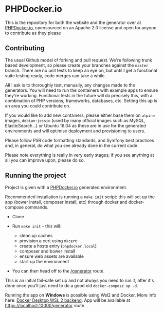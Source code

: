 PHPDocker.io
============

This is the repository for both the website and the generator over at [PHPDocker.io](http://phpdocker.io), opensourced on an Apache 2.0 license and open for anyone to contribute as they please

Contributing
------------

The usual Github model of forking and pull request. We're following trunk based development, so please create your branches against the `master` branch. There are no unit tests to keep an eye on, but until I get a functional suite testing ready, code merges can take a while.

All I ask is to thoroughly test, manually, any changes made to the generators. You will need to run the containers with example apps to ensure they're working. Functional tests in the future will do precisely this, with a combination of PHP versions, frameworks, databases, etc. Setting this up is an area you could contribute on.

If you would like to add new containers, please either base them on `alpine` images, `debian:jessie` (used by many official images such as MySQL, ElasticSearch...) or Ubuntu 16.04 as these are in use for the generated environments and will optimise deployment and provisioning to users.

Please follow PSR code formatting standards, and Symfony best practices and, in general, do what you see already done in the current code.

Please note everything is really in very early stages; if you see anything at all you can improve upon, please do so.

Running the project
-------------------

Project is given with a [PHPDocker.io](http://phpdocker.io) generated environment. 

Recommended installation is running a `make init` script: this will set up the app (bower install, composer install, etc) through docker and docker-compose commands.

  * Clone
  * Run `make init` - this will:
     * clean up caches
     * provision a cert using `mkcert`
     * create a hosts entry (`phpdocker.local`)
     * composer and bower install
     * ensure web assets are available    
     * start up the environment

  * You can then head off to the [/generator](https://phpdocker.local:10000/generator) route.

This is an initial fail-safe set up and not always you need to run it, after it's done once you'll just need to do a good old `docker-compose up -d`.

Running the app on **Windows** is possible using Wsl2 and Docker. More info here: [Docker Desktop WSL 2 backend](https://docs.docker.com/docker-for-windows/wsl/). App will be available at [https://localhost:10000/generator](https://phpdocker.local:10000/generator) route.
 
